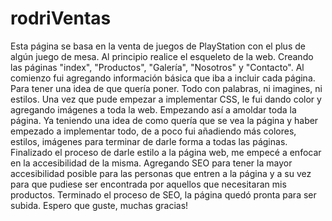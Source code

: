 # rodriVentas

Esta página se basa en la venta de juegos de PlayStation con el plus de algún juego de mesa.
Al principio realice el esqueleto de la web. Creando las páginas "index", "Productos", "Galería", "Nosotros" y "Contacto".
Al comienzo fui agregando información básica que iba a incluir cada página. Para tener una idea de que quería poner. Todo con palabras, ni imagines, ni estilos.
Una vez que pude empezar a implementar CSS, le fui dando color y agregando imágenes a toda la web. Empezando así a amoldar toda la página.
Ya teniendo una idea de como quería que se vea la página y haber empezado a implementar todo, de a poco fui añadiendo más colores, estilos, imágenes para terminar de darle forma a todas las páginas.
Finalizado el proceso de darle estilo a la página web, me empecé a enfocar en la accesibilidad de la misma. Agregando SEO para tener la mayor accesibilidad posible para las personas que entren a la página y a su vez para que pudiese ser encontrada por aquellos que necesitaran mis productos.
Terminado el proceso de SEO, la página quedó pronta para ser subida.
Espero que guste, muchas gracias!
